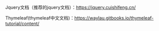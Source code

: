 Jquery文档（推荐的jquery文档）：https://jquery.cuishifeng.cn/

Thymeleaf(thymeleaf中文文档)：https://waylau.gitbooks.io/thymeleaf-tutorial/content/
